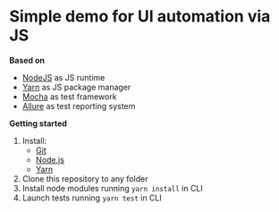 Simple demo for UI automation via JS
====================================
**Based on**
- [NodeJS](https://nodejs.org) as JS runtime
- [Yarn](https://yarnpkg.com) as JS package manager
- [Mocha](https://mochajs.org) as test framework
- [Allure](http://allure.qatools.ru) as test reporting system

**Getting started**
1. Install:
    - [Git](https://git-scm.com)
    - [Node.js](https://nodejs.org)
    - [Yarn](https://yarnpkg.com)
2. Clone this repository to any folder
3. Install node modules running `yarn install` in CLI
4. Launch tests running `yarn test` in CLI